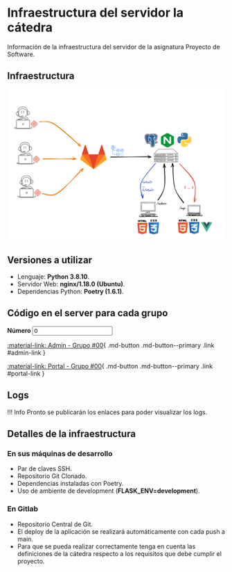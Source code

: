 # Infraestructura del servidor la cátedra

Información de la infraestructura del servidor de la asignatura Proyecto de Software.

## Infraestructura

![infraestructura](images/infraestructura.png)

## Versiones a utilizar

- Lenguaje: <strong>Python 3.8.10</strong>.
- Servidor Web: <strong>nginx/1.18.0 (Ubuntu)</strong>.
- Dependencias Python: <strong>Poetry (1.6.1)</strong>.
<!--- - Servidor de Base de Datos: <strong>PostgreSQL 15</strong>. -->
<!--- - Node: <strong>v14.20.0 (npm 6.14.17)</strong>. -->

## Código en el server para cada grupo

<label for="number">
  <strong>Número</strong>

  <input type="number" min=0 step=1 value=0 class="md-input link" id="number" pattern="[0-9]+">
</label>

[:material-link: Admin - Grupo #00](https://admin-grupo00.proyecto2023.linti.unlp.edu.ar/){ .md-button .md-button--primary .link #admin-link }

[:material-link: Portal - Grupo #00](https://grupo00.proyecto2023.linti.unlp.edu.ar/){ .md-button .md-button--primary .link #portal-link }

## Logs

!!! Info
    Pronto se publicarán los enlaces para poder visualizar los logs.

## Detalles de la infraestructura

### En sus máquinas de desarrollo

- Par de claves SSH.
- Repositorio Git Clonado.
- Dependencias instaladas con Poetry.
- Uso de ambiente de development (<strong>FLASK_ENV=development</strong>).

### En Gitlab

- Repositorio Central de Git.
- El deploy de la aplicación se realizará automáticamente con cada push a main.
- Para que se pueda realizar correctamente tenga en cuenta las definiciones
  de la cátedra respecto a los requisitos que debe cumplir el proyecto.
